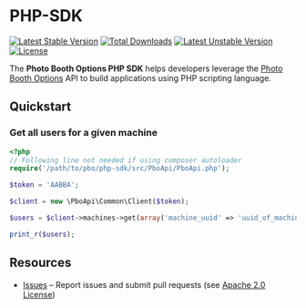 # PHP-SDK

[![Latest Stable Version](https://poser.pugx.org/pbo/php-sdk/v/stable.svg)](https://packagist.org/packages/pbousa/php-sdk)
[![Total Downloads](https://poser.pugx.org/pbo/php-sdk/downloads.svg)](https://packagist.org/packages/pbousa/php-sdk)
[![Latest Unstable Version](https://poser.pugx.org/pbo/php-sdk/v/unstable.svg)](https://packagist.org/packages/pbousa/php-sdk)
[![License](https://poser.pugx.org/pbo/php-sdk/license.svg)](https://packagist.org/packages/pbousa/php-sdk)

The **Photo Booth Options PHP SDK** helps developers leverage the [Photo Booth Options][pbousa] API to build
applications using PHP scripting language.

## Quickstart

### Get all users for a given machine

```php
<?php
// Following line not needed if using composer autoloader
require('/path/to/pbo/php-sdk/src/PboApi/PboApi.php');

$token = 'AABBA';

$client = new \PboApi\Common\Client($token);

$users = $client->machines->get(array('machine_uuid' => 'uuid_of_machine'));

print_r($users);
```


## Resources
* [Issues][sdk-issues] – Report issues and submit pull requests (see [Apache 2.0 License][sdk-license])

[sdk-issues]: https://github.com/pbousa/php-sdk/issues
[sdk-license]: http://www.apache.org/licenses/LICENSE-2.0

[pbousa]: http://www.pbousa.com/
